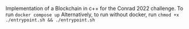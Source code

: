 Implementation of a Blockchain in c++ for the Conrad 2022 challenge.
To run ```docker compose up```
Alternatively, to run without docker, run ```chmod +x ./entrypoint.sh && ./entrypoint.sh```
